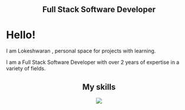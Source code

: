 <h2 align="center"> Full Stack Software Developer </h2>

# Hello!

I am Lokeshwaran , personal space for projects with learning.

I am a Full Stack Software Developer with over 2 years of expertise in a variety of fields.


<h2 align="center"> My skills </h2>

<p align="center">
<img src=https://skillicons.dev/icons?i=html,css,sass,js,ts,angular,react,nodejs,mongodb,mysql,bootstrap,rxjs,)](https://skillicons.dev)" />
</p>

